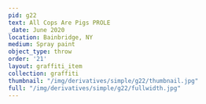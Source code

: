 ```yaml
---
pid: g22
text: All Cops Are Pigs PROLE
_date: June 2020
location: Bainbridge, NY
medium: Spray paint
object_type: throw
order: '21'
layout: graffiti_item
collection: graffiti
thumbnail: "/img/derivatives/simple/g22/thumbnail.jpg"
full: "/img/derivatives/simple/g22/fullwidth.jpg"
---
```

